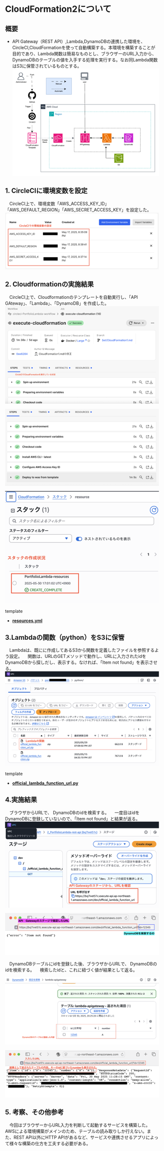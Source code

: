 # CloudFormation2について

## 概要

* API Gateway（REST API）,Lambda,DynamoDBの連携した環境を、CircleCI,CloudFormationを使って自動構築する。本環境を構築することが目的であり、Lambda関数は簡易なものとし、ブラウザーのURL入力から、DynamoDBのテーブルの値を入手する処理を実行する。なお同Lambda関数はS3に保管されているものとする。  
![0.1_構成図](images1/0.1_構成図.png)  


## 1. CircleCIに環境変数を設定  
&emsp;CircleCI上で、環境変数「AWS_ACCESS_KEY_ID」「AWS_DEFAULT_REGION」「AWS_SECRET_ACCESS_KEY」を設定した。
![1.1_environment](images1/1.1_environment.png)  


## 2. Cloudformationの実施結果  
&emsp;CircleCI上で、Cloudformationのテンプレートを自動実行し、「API GAteway」、「Lambda」、「DynamoDB」を作成した。
![2.1_cloudformation1](images1/2.1_cloudformation1.png)  

![2.2_cloudformation2](images1/2.2_cloudformation2.png)  

![2.3_cloudformation3](images1/2.3_cloudformation3.png)

template  
 - [**resources.yml**](/CloudFormation/CloudFormation2/resources.yml)  



## 3.Lambdaの関数（python）をS3に保管  
&emsp;Lambdaは、既にに作成してあるS3から関数を定義したファイルを参照するよう設定。
&emsp;関数は、URLのGETメソッドで動作し、URLに入力されたidをDynamoDBから探しだし、表示する。なければ、「Item not found」を表示させる。
![3.1_s3](images1/3.1_s3.png)  

template  
 - [**official_lambda_function_url.py**](/LambdaFunction/python/official_lambda_function_url.py)


## 4.実施結果  
&emsp;ブラウザからURLで、 DynamoDBのidを検索する。
&emsp;一度目はidをDynamoDBに登録していないので、「Item not found」と結果が返る。
![4.1_result1](images1/4.1_result1.png)  

![4.2_result2](images1/4.2_result2.png)   

&emsp;DynamoDBテーブルにidを登録した後、ブラウザからURLで、 DynamoDBのidを検索する。
&emsp;検索したidと、これに紐づく値が結果として返る。  

![4.3_result3](images1/4.3_result3.png)  

![4.4_result4](images1/4.4_result4.png)  


## 5. 考察、その他参考
&emsp;今回はブラウザーからURL入力を判断して起動するサービスを構築した。AWSによる環境構築がメインのため、テーブルの読み取りしか行えない。また、REST API以外にHTTP APIがあるなど、サービスや連携させるアプリによって様々な構築の仕方を工夫する必要がある。
